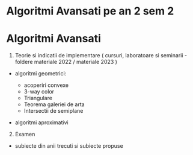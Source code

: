 # Algoritmi Avansati pe an 2 sem 2 

# Algoritmi Avansati

1. Teorie si indicatii de implementare ( cursuri, laboratoare si seminarii - foldere materiale 2022 / materiale 2023 ) 
- algoritmi geometrici:
	- acoperiri convexe
	- 3-way color
	- Triangulare
	- Teorema galeriei de arta
	- Intersectii de semiplane

- algoritmi aproximativi


2. Examen
- subiecte din anii trecuti si subiecte propuse 


